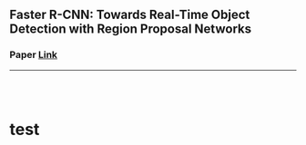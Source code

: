 ## Faster R-CNN: Towards Real-Time Object Detection with Region Proposal Networks
### Paper [Link](https://arxiv.org/pdf/1506.01497.pdf)
___
<br><br>

# test